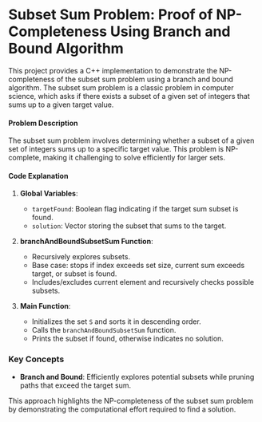 # Subset Sum Problem: Proof of NP-Completeness Using Branch and Bound Algorithm

This project provides a C++ implementation to demonstrate the NP-completeness of the subset sum problem using a branch and bound algorithm. The subset sum problem is a classic problem in computer science, which asks if there exists a subset of a given set of integers that sums up to a given target value.

#### Problem Description
The subset sum problem involves determining whether a subset of a given set of integers sums up to a specific target value. This problem is NP-complete, making it challenging to solve efficiently for larger sets.

#### Code Explanation

1. **Global Variables**:
   - `targetFound`: Boolean flag indicating if the target sum subset is found.
   - `solution`: Vector storing the subset that sums to the target.

2. **branchAndBoundSubsetSum Function**:
   - Recursively explores subsets.
   - Base case: stops if index exceeds set size, current sum exceeds target, or subset is found.
   - Includes/excludes current element and recursively checks possible subsets.

3. **Main Function**:
   - Initializes the set `S` and sorts it in descending order.
   - Calls the `branchAndBoundSubsetSum` function.
   - Prints the subset if found, otherwise indicates no solution.

### Key Concepts
- **Branch and Bound**: Efficiently explores potential subsets while pruning paths that exceed the target sum.

This approach highlights the NP-completeness of the subset sum problem by demonstrating the computational effort required to find a solution.
